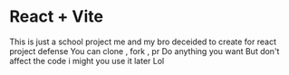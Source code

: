 # React + Vite

This is just a school project me and my bro deceided to create for react project defense
You can clone , fork , pr
Do anything you want
But don't affect the code i might you use it later Lol
